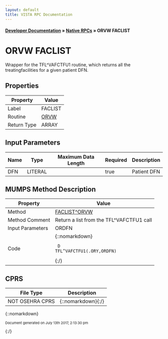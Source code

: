 ```yaml
---
layout: default
title: VISTA RPC Documentation
---
```


#### [Developer Documentation](../index) &#187; [Native RPCs](TableOfContents) &#187; ORVW FACLIST<br/>
# ORVW FACLIST

Wrapper for the TFL^VAFCTFU1 routine, which returns all the treatingfacilities for a given patient DFN.

## Properties

Property | Value
--- | ---
Label | FACLIST
Routine | [ORVW](http://code.osehra.org/dox/Routine_ORVW_source.html)
Return Type | ARRAY


## Input Parameters

Name | Type | Maximum Data Length | Required | Description
--- | --- | --- | --- | ---
DFN | LITERAL |  | true | Patient DFN



## MUMPS Method Description

Property | Value
--- | ---
Method | [FACLIST^ORVW](http://code.osehra.org/dox/Routine_ORVW_source.html)
Method Comment | Return a list from the TFL^VAFCTFU1 call
Input Parameters | ORDFN
Code | {::nomarkdown}<pre><code> D TFL^VAFCTFU1(.ORY,ORDFN)<br/></code></pre>{:/}



## CPRS

File Type | Description
--- | ---
NOT OSEHRA CPRS | {::nomarkdown}{:/}

{::nomarkdown} <br/><p style="font-size: 11px">Document generated on July 13th 2017, 2:13:30 pm</p>{:/}